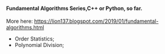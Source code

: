 #### Fundamental Algorithms Series,C++ or Python, so far.
More here: https://lion137.blogspot.com/2019/01/fundamental-algorithms.html        
- Order Statistics;    
- Polynomial Division;     



